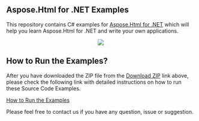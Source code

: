 ## Aspose.Html for .NET Examples

This repository contains C# examples for [Aspose.Html for .NET](http://www.aspose.com/products/html/net) which will help you learn Aspose.Html for .NET and write your own applications.

<p align="center">
  <a title="Download Examples ZIP" href="https://github.com/aspose-html/Aspose.Html-for-.NET/archive/master.zip">
	<img src="https://raw.github.com/AsposeExamples/java-examples-dashboard/master/images/downloadZip-Button-Large.png" />
  </a>
</p>

## How to Run the Examples?

After you have downloaded the ZIP file from the [Download ZIP](https://github.com/aspose-html/Aspose.Html-for-.NET/archive/master.zip) link above, please check the following link with detailed instructions on how to run these Source Code Examples.

[How to Run the Examples](http://www.aspose.com/docs/display/htmlnet/How+to+Run+the+Examples)

Please feel free to contact us if you have any question, issue or suggestion.





